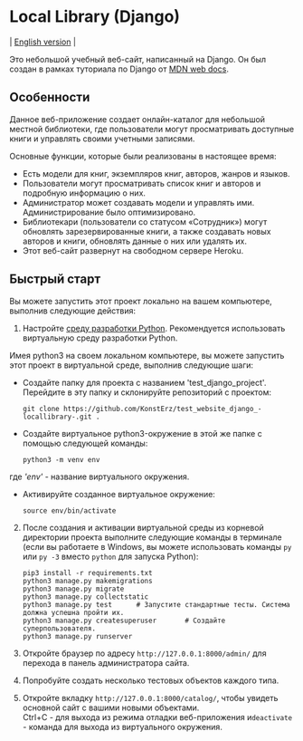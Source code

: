 # Local Library (Django)

| [English version](https://github.com/KonstErz/test_website_django_-locallibrary-/blob/master/README.md) |

Это небольшой учебный веб-сайт, написанный на Django.
Он был создан в рамках туториала по Django от [MDN web docs](https://developer.mozilla.org/ru/docs/Learn/Server-side/Django).


## Особенности

Данное веб-приложение создает онлайн-каталог для небольшой местной библиотеки, где пользователи могут просматривать доступные книги и управлять своими учетными записями.

Основные функции, которые были реализованы в настоящее время:

+ Есть модели для книг, экземпляров книг, авторов, жанров и языков.
+ Пользователи могут просматривать список книг и авторов и подробную информацию о них.
+ Администратор может создавать модели и управлять ими. Администрирование было оптимизировано.
+ Библиотекари (пользователи со статусом «Сотрудник») могут обновлять зарезервированные книги, а также создавать новых авторов и книги, обновлять данные о них или удалять их.
+ Этот веб-сайт развернут на свободном сервере Heroku.

## Быстрый старт

Вы можете запустить этот проект локально на вашем компьютере, выполнив следующие действия:

1. Настройте [среду разработки Python](https://developer.mozilla.org/ru/docs/Learn/Server-side/Django/development_environment). Рекомендуется использовать виртуальную среду разработки Python.  

Имея python3 на своем локальном компьютере, вы можете запустить этот проект в виртуальной среде, выполнив следующие шаги:  

+ Создайте папку для проекта с названием 'test_django_project'. Перейдите в эту папку и склонируйте репозиторий с проектом:

    ```
    git clone https://github.com/KonstErz/test_website_django_-locallibrary-.git .
    ```

+ Создайте виртуальное python3-окружение в этой же папке с помощью следующей команды:

    ```
    python3 -m venv env
    ```

где *'env'* - название виртуального окружения.

+ Активируйте созданное виртуальное окружение:

    ```
    source env/bin/activate
    ```

2. После создания и активации виртуальной среды из корневой директории проекта выполните следующие команды в терминале (если вы работаете в Windows, вы можете использовать команды `py` или `py -3` вместо `python` для запуска Python):

    ```
    pip3 install -r requirements.txt
    python3 manage.py makemigrations
    python3 manage.py migrate
    python3 manage.py collectstatic
    python3 manage.py test      # Запустите стандартные тесты. Система должна успешна пройти их.
    python3 manage.py createsuperuser       # Создайте суперпользователя.
    python3 manage.py runserver
    ```

3. Откройте браузер по адресу `http://127.0.0.1:8000/admin/` для перехода в панель администратора сайта.
4. Попробуйте создать несколько тестовых объектов каждого типа.
5. Откройте вкладку `http://127.0.0.1:8000/catalog/`, чтобы увидеть основной сайт с вашими новыми объектами.  
Ctrl+C - для выхода из режима отладки веб-приложения и`deactivate` - команда для выхода из виртуального окружения.
